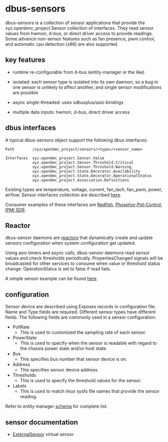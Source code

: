 # dbus-sensors

dbus-sensors is a collection of sensor applications that provide the
xyz.openbmc_project.Sensor collection of interfaces. They read sensor values
from hwmon, d-bus, or direct driver access to provide readings. Some advance
non-sensor features such as fan presence, pwm control, and automatic cpu
detection (x86) are also supported.

## key features

-   runtime re-configurable from d-bus (entity-manager or the like)

-   isolated: each sensor type is isolated into its own daemon, so a bug in one
    sensor is unlikely to affect another, and single sensor modifications are
    possible

-   async single-threaded: uses sdbusplus/asio bindings

-   multiple data inputs: hwmon, d-bus, direct driver access

## dbus interfaces

A typical dbus-sensors object support the following dbus interfaces:

```
Path        /xyz/openbmc_project/sensors/<type>/<sensor_name>

Interfaces  xyz.openbmc_project.Sensor.Value
            xyz.openbmc_project.Sensor.Threshold.Critical
            xyz.openbmc_project.Sensor.Threshold.Warning
            xyz.openbmc_project.State.Decorator.Availability
            xyz.openbmc_project.State.Decorator.OperationalStatus
            xyz.openbmc_project.Association.Definitions

```
Existing types are temperature, voltage, current, fan_tach, fan_pwm, power, airflow.
Sensor interfaces collection are described [here](https://github.com/openbmc/phosphor-dbus-interfaces/tree/master/yaml/xyz/openbmc_project/Sensor).

Consumer examples of these interfaces are [Redfish](https://github.com/openbmc/bmcweb/blob/master/redfish-core/lib/sensors.hpp), [Phosphor-Pid-Control](https://github.com/openbmc/phosphor-pid-control), [IPMI SDR](https://github.com/openbmc/phosphor-host-ipmid/blob/master/dbus-sdr/sensorcommands.cpp).
## Reactor
dbus-sensor daemons are [reactors](https://github.com/openbmc/entity-manager) that dynamically create and update
sensors configuration when system configuration get updated.

Using asio timers and async calls, dbus-sensor daemons read sensor values and check thresholds periodically.
PropertiesChanged signals will be broadcasted for other services to consume when
value or threshold status change. OperationStatus is set to false if read fails.

A simple sensor example can be found [here](https://github.com/openbmc/entity-manager/blob/master/docs/my_first_sensors.md).

## configuration
Sensor device are described using Exposes records in configuration file.
Name and Type fields are required. Different sensor types have different fields.
The following fields are commonly used in a sensor configuration:
* PollRate
  * This is used to customized the sampling rate of each sensor.
* PowerState
  * This is used to specify when the sensor is readable with regard to the chassis power state and/or host state.
* Bus
  * This specifies bus number that sensor device is on.
* Address
  * This specifies sensor device address.
* Thresholds
  * This is used to specify the threshold values for the sensor.
* Labels
  * This is used to match linux sysfs file names that provide the sensor reading.

Refer to entity manager [schema](https://github.com/openbmc/entity-manager/blob/master/schemas/legacy.json) for complete list.
## sensor documentation

-   [ExternalSensor](https://github.com/openbmc/docs/blob/master/designs/external-sensor.md)
    virtual sensor
